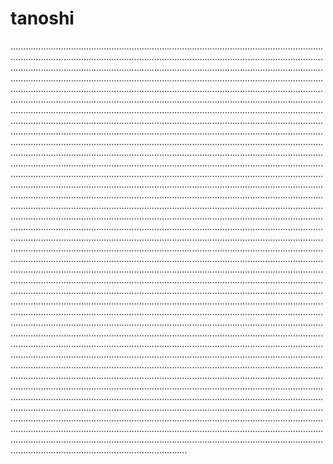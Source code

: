 # tanoshi
..............................................................................................................................................................................................................................................................................................................................................................................................................................................................................................................................................................................................................................................................................................................................................................................................................................................................................................................................................................................................................................................................................................................................................................................................................................................................................................................................................................................................................................................................................................................................................................................................................................................................................................................................................................................................................................................................................................................................................................................................................................................................................................................................................................................................................................................................................................................................................................................................................................................................................................................................................................................................................................................................................................................................................................................................................................................................................................................................................................................................................................................................................................................................................................................................................................................................................................................................................................................................................................................................................................................................................................................................................................................................................................................................................................................................................................................................................................................................................................................................................................................................................................................................................................................................................................................................................................................................................................................................................................................................................................................................................................................................................................................................................................................................................................................................................................................................................................................................................................................